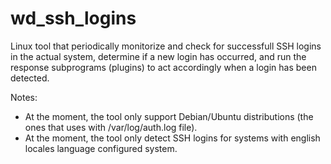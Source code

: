 # wd_ssh_logins
Linux tool that periodically monitorize and check for successfull SSH logins in the actual system, determine if a new login has occurred, and run the response subprograms (plugins) to act accordingly when a login has been detected.

Notes:
  - At the moment, the tool only support Debian/Ubuntu distributions (the ones that uses with /var/log/auth.log file).
  - At the moment, the tool only detect SSH logins for systems with english locales language configured system.
